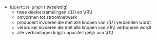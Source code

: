 
* `bipartite graph` ( tweeledig)
    *  twee deelverzamelingen \\(L\\) en \\(R\\)
    * omvormen tot stroomnetwerk
    * producent invoeren die met alle knopen van \\(L\\) verbonden wordt
    * verbruiker invoeren die met alle knopen van \\(R\\) verbonden wordt
    * alle verbindingen krijgt capaciteit gelijk aan \\(1\\)
